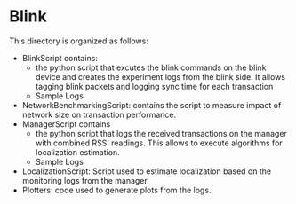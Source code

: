 
# Blink

This directory is organized as follows:
- BlinkScript contains:
  - the python script that excutes the blink commands on the blink device and creates the experiment logs from the blink side. It allows tagging blink packets and logging sync time for each transaction
  - Sample Logs
- NetworkBenchmarkingScript: contains the script to measure impact of network size on transaction performance. 
- ManagerScript contains 
  - the python script that logs the received transactions on the manager with combined RSSI readings. This allows to execute algorithms for localization estimation.
  - Sample Logs
- LocalizationScript: Script used to estimate localization based on the monitoring logs from the manager.
- Plotters: code used to generate plots from the logs.
